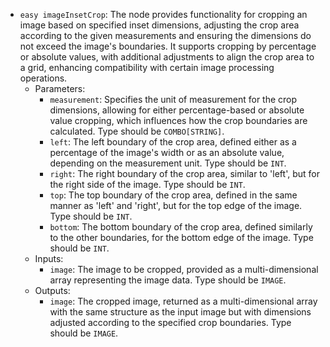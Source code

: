 - `easy imageInsetCrop`: The node provides functionality for cropping an image based on specified inset dimensions, adjusting the crop area according to the given measurements and ensuring the dimensions do not exceed the image's boundaries. It supports cropping by percentage or absolute values, with additional adjustments to align the crop area to a grid, enhancing compatibility with certain image processing operations.
    - Parameters:
        - `measurement`: Specifies the unit of measurement for the crop dimensions, allowing for either percentage-based or absolute value cropping, which influences how the crop boundaries are calculated. Type should be `COMBO[STRING]`.
        - `left`: The left boundary of the crop area, defined either as a percentage of the image's width or as an absolute value, depending on the measurement unit. Type should be `INT`.
        - `right`: The right boundary of the crop area, similar to 'left', but for the right side of the image. Type should be `INT`.
        - `top`: The top boundary of the crop area, defined in the same manner as 'left' and 'right', but for the top edge of the image. Type should be `INT`.
        - `bottom`: The bottom boundary of the crop area, defined similarly to the other boundaries, for the bottom edge of the image. Type should be `INT`.
    - Inputs:
        - `image`: The image to be cropped, provided as a multi-dimensional array representing the image data. Type should be `IMAGE`.
    - Outputs:
        - `image`: The cropped image, returned as a multi-dimensional array with the same structure as the input image but with dimensions adjusted according to the specified crop boundaries. Type should be `IMAGE`.
